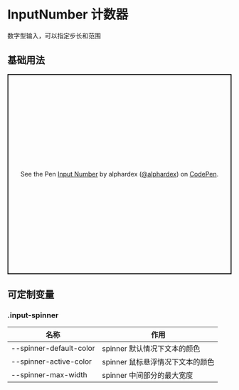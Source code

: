 # InputNumber 计数器

数字型输入，可以指定步长和范围

## 基础用法

<p class="codepen" data-height="450" data-theme-id="dark" data-default-tab="html,result" data-user="alphardex" data-slug-hash="JjYBpWL" style="height: 450px; box-sizing: border-box; display: flex; align-items: center; justify-content: center; border: 2px solid; margin: 1em 0; padding: 1em;" data-pen-title="Input Number">
  <span>See the Pen <a href="https://codepen.io/alphardex/pen/JjYBpWL">
  Input Number</a> by alphardex (<a href="https://codepen.io/alphardex">@alphardex</a>)
  on <a href="https://codepen.io">CodePen</a>.</span>
</p>
<script async src="https://static.codepen.io/assets/embed/ei.js"></script>

## 可定制变量

### .input-spinner

| 名称                    | 作用                             |
| ----------------------- | -------------------------------- |
| --spinner-default-color | spinner 默认情况下文本的颜色     |
| --spinner-active-color  | spinner 鼠标悬浮情况下文本的颜色 |
| --spinner-max-width     | spinner 中间部分的最大宽度       |

